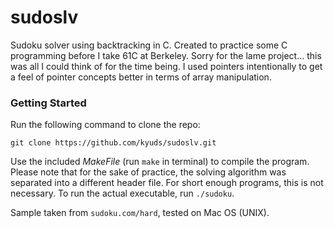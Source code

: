 # sudoslv
Sudoku solver using backtracking in C. Created to practice some C programming before I take 61C at Berkeley. Sorry for the lame project... this was all I could think of for the time being. I used pointers intentionally to get a feel of pointer concepts better in terms of array manipulation. 

### Getting Started
Run the following command to clone the repo:
```
git clone https://github.com/kyuds/sudoslv.git
```
Use the included *MakeFile* (run `make` in terminal) to compile the program. Please note that for the sake of practice, the solving algorithm was separated into a different header file. For short enough programs, this is not necessary. To run the actual executable, run `./sudoku`.

Sample taken from `sudoku.com/hard`, tested on Mac OS (UNIX).
